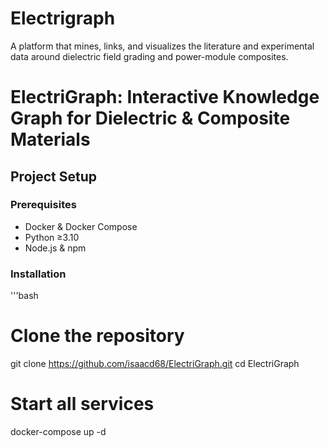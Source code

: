 # Electrigraph
A platform that mines, links, and visualizes the literature and experimental data around dielectric field grading and power-module composites.


# ElectriGraph: Interactive Knowledge Graph for Dielectric & Composite Materials

## Project Setup

### Prerequisites
- Docker & Docker Compose
- Python ≥3.10
- Node.js & npm

### Installation
'''bash
# Clone the repository
git clone https://github.com/isaacd68/ElectriGraph.git
cd ElectriGraph

# Start all services
docker-compose up -d
